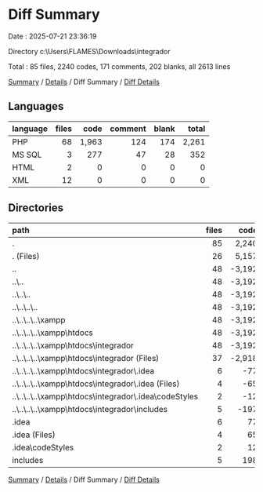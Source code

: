 # Diff Summary

Date : 2025-07-21 23:36:19

Directory c:\\Users\\FLAMES\\Downloads\\integrador

Total : 85 files,  2240 codes, 171 comments, 202 blanks, all 2613 lines

[Summary](results.md) / [Details](details.md) / Diff Summary / [Diff Details](diff-details.md)

## Languages
| language | files | code | comment | blank | total |
| :--- | ---: | ---: | ---: | ---: | ---: |
| PHP | 68 | 1,963 | 124 | 174 | 2,261 |
| MS SQL | 3 | 277 | 47 | 28 | 352 |
| HTML | 2 | 0 | 0 | 0 | 0 |
| XML | 12 | 0 | 0 | 0 | 0 |

## Directories
| path | files | code | comment | blank | total |
| :--- | ---: | ---: | ---: | ---: | ---: |
| . | 85 | 2,240 | 171 | 202 | 2,613 |
| . (Files) | 26 | 5,157 | 224 | 565 | 5,946 |
| .. | 48 | -3,192 | -61 | -387 | -3,640 |
| ..\\.. | 48 | -3,192 | -61 | -387 | -3,640 |
| ..\\..\\.. | 48 | -3,192 | -61 | -387 | -3,640 |
| ..\\..\\..\\.. | 48 | -3,192 | -61 | -387 | -3,640 |
| ..\\..\\..\\..\\xampp | 48 | -3,192 | -61 | -387 | -3,640 |
| ..\\..\\..\\..\\xampp\\htdocs | 48 | -3,192 | -61 | -387 | -3,640 |
| ..\\..\\..\\..\\xampp\\htdocs\\integrador | 48 | -3,192 | -61 | -387 | -3,640 |
| ..\\..\\..\\..\\xampp\\htdocs\\integrador (Files) | 37 | -2,918 | -56 | -366 | -3,340 |
| ..\\..\\..\\..\\xampp\\htdocs\\integrador\\.idea | 6 | -77 | 0 | 0 | -77 |
| ..\\..\\..\\..\\xampp\\htdocs\\integrador\\.idea (Files) | 4 | -65 | 0 | 0 | -65 |
| ..\\..\\..\\..\\xampp\\htdocs\\integrador\\.idea\\codeStyles | 2 | -12 | 0 | 0 | -12 |
| ..\\..\\..\\..\\xampp\\htdocs\\integrador\\includes | 5 | -197 | -5 | -21 | -223 |
| .idea | 6 | 77 | 0 | 0 | 77 |
| .idea (Files) | 4 | 65 | 0 | 0 | 65 |
| .idea\\codeStyles | 2 | 12 | 0 | 0 | 12 |
| includes | 5 | 198 | 8 | 24 | 230 |

[Summary](results.md) / [Details](details.md) / Diff Summary / [Diff Details](diff-details.md)